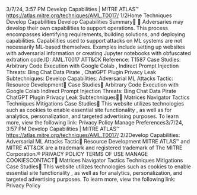 3/7/24, 3:57 PM Develop Capabilities | MITRE ATLAS™
https://atlas.mitre.org/techniques/AML.T0017/ 1/2Home Techniques Develop Capabilities
Develop Capabilities
Summary󰅂 󰅂
Adversaries may develop their own capabilities to support
operations. This process encompasses identifying
requirements, building solutions, and deploying capabilities.
Capabilities used to support attacks on ML systems are not
necessarily ML-based themselves. Examples include setting
up websites with adversarial information or creating
Jupyter notebooks with obfuscated ex ltration code.ID: AML.T0017
ATT&CK Reference: T1587
Case Studies: Arbitrary
Code Execution with Google
Colab , Indirect Prompt
Injection Threats: Bing Chat
Data Pirate , ChatGPT Plugin
Privacy Leak
Subtechniques: Develop
Capabilities: Adversarial ML
Attacks
Tactic: Resource
Development󰏌
Case Studies󰅀
Arbitrary Code Execution with Google Colab
Indirect Prompt Injection Threats: Bing Chat Data Pirate
ChatGPT Plugin Privacy Leak
Subtechniques󰅀󰍜 Matrices Navigator Tactics Techniques Mitigations Case Studies󰍝
This website utilizes technologies such as cookies to enable essential site functionality , as well as
for analytics, personalization, and targeted advertising purposes. To learn more, view the following
link: Privacy Policy
Manage Preferences3/7/24, 3:57 PM Develop Capabilities | MITRE ATLAS™
https://atlas.mitre.org/techniques/AML.T0017/ 2/2Develop Capabilities: Adversarial ML Attacks
Tactic󰅀
Resource Development
MITRE ATLAS™ and MITRE ATT&CK are a trademark and registered
trademark of The MITRE Corporation.®
PRIVACY POLICY TERMS OF USE MANAGE COOKIESCONTACT󰍜 Matrices Navigator Tactics Techniques Mitigations Case Studies󰍝
This website utilizes technologies such as cookies to enable essential site functionality , as well as
for analytics, personalization, and targeted advertising purposes. To learn more, view the following
link: Privacy Policy
